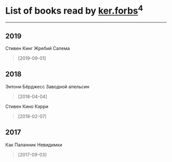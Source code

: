 # List of books read by [ker.forbs](http://vk.com/id174006853)<sup>4</sup>
---

## 2019

Стивен Кинг Жребий Салема
> [2019-09-01] 



## 2018

Энтони Бёрджесс Заводной апельсин
> [2018-04-04] 


Стивен Кино Кэрри
> [2018-02-07] 



## 2017

Как Паланник Невидимки
> [2017-09-03] 



